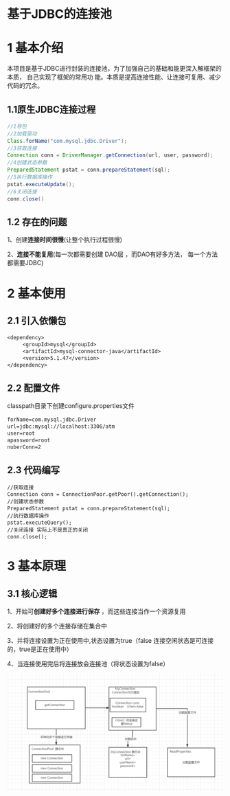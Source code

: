 # 基于JDBC的连接池

# 1 基本介绍

本项目是基于JDBC进行封装的连接池，为了加强自己的基础和能更深入解框架的本质， 自己实现了框架的常用功 能。本质是提高连接性能、让连接可复用、减少代码的冗余。

## 1.1原生JDBC连接过程

~~~java
//1导包
//2加载驱动
Class.forName("com.mysql.jdbc.Driver");  
//3获取连接
Connection conn = DriverManager.getConnection(url, user, password);
//4创建状态参数
PreparedStatement pstat = conn.prepareStatement(sql);
//5执行数据库操作
pstat.executeUpdate();
//6关闭连接
conn.close()
~~~

## 1.2 存在的问题

1、创建**连接时间很慢**(让整个执行过程很慢)

2、**连接不能复用**(每一次都需要创建 DAO层 ，而DAO有好多方法， 每一个方法都需要JDBC)



# 2 基本使用

## 2.1 引入依懒包

```
<dependency>
     <groupId>mysql</groupId>
     <artifactId>mysql-connector-java</artifactId>
     <version>5.1.47</version>
</dependency>
```

## 2.2 配置文件

classpath目录下创建configure.properties文件

```
forName=com.mysql.jdbc.Driver
url=jdbc:mysql://localhost:3306/atm
user=root
apassword=root
nuberConn=2
```

## 2.3 代码编写

```
//获取连接
Connection conn = ConnectionPoor.getPoor().getConnection();
//创建状态参数
PreparedStatement pstat = conn.prepareStatement(sql);
//执行数据库操作
pstat.executeQuery();
//关闭连接 实际上不是真正的关闭
conn.close();
```

# 3 基本原理

## 3.1 核心逻辑

1、开始可**创建好多个连接进行保存** ，而这些连接当作一个资源复用

2、将创建好的多个连接存储在集合中

3、并将连接设置为正在使用中,状态设置为true（false 连接空闲状态是可连接的，true是正在使用中）

4、当连接使用完后将连接放会连接池（将状态设置为false）

![image-20220305194713231](./原理图.png)







